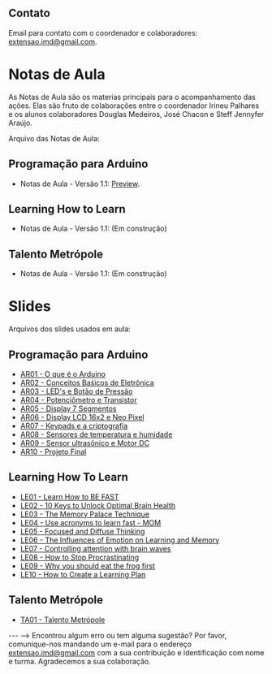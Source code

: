 
## Contato
Email para contato com o coordenador e colaboradores: [extensao.imd@gmail.com](mailto:extensao.imd@gmail.com).

# Notas de Aula
As Notas de Aula são os materias principais para o acompanhamento das ações. Elas são fruto de colaborações entre o coordenador Irineu Palhares e os alunos colaboradores Douglas Medeiros, José Chacon e Steff Jennyfer Araújo.

Arquivo das Notas de Aula:

## Programação para Arduino
- Notas de Aula - Versão 1.1: [Preview](materiais/Notas_Arduino.pdf).

## Learning How to Learn
- Notas de Aula - Versão 1.1: (Em construção)

## Talento Metrópole
- Notas de Aula - Versão 1.1: (Em construção)


# Slides
Arquivos dos slides usados em aula:

## Programação para Arduino
- [AR01 - O que é o Arduino](materiais/Arduino1.pdf)
- [AR02 - Conceitos Baśicos de Eletrônica](materiais/Arduino2.pdf)
- [AR03 - LED's e Botão de Pressão](materiais/Arduino3.pdf)
- [AR04 - Potenciômetro e Transistor](materiais/Arduino4.pdf)
- [AR05 - Display 7 Segmentos](materiais/Arduino5.pdf)
- [AR06 - Display LCD 16x2 e Neo Pixel](materiais/Arduino6.pdf)
- [AR07 - Keypads e a criptografia](materiais/Arduino7.pdf)
- [AR08 - Sensores de temperatura e humidade](materiais/Arduino8.pdf)
- [AR09 - Sensor ultrasônico e Motor DC](materiais/Arduino9.pdf)
- [AR10 - Projeto Final](materiais/Arduino10.pdf)

## Learning How To Learn
- [LE01 - Learn How to BE FAST](materiais/Learning1.pdf)
- [LE02 - 10 Keys to Unlock Optimal Brain Health](materiais/Learning2.pdf)
- [LE03 - The Memory Palace Technique](materiais/Learning3.pdf)
- [LE04 - Use acronyms to learn fast - MOM](materiais/Learning4.pdf)
- [LE05 - Focused and Diffuse Thinking](materiais/Learning5.pdf)
- [LE06 - The Influences of Emotion on Learning and Memory](materiais/Learning6.pdf)
- [LE07 - Controlling attention with brain waves](materiais/Learning7.pdf)
- [LE08 - How to Stop Procrastinating](materiais/Learning8.pdf)
- [LE09 - Why you should eat the frog first](materiais/Learning9.pdf)
- [LE10 - How to Create a Learning Plan](materiais/Learning10.pdf)

## Talento Metrópole
- [TA01 - Talento Metrópole](materiais/Talento1.pdf)


--- -->
Encontrou algum erro ou tem alguma sugestão? Por favor, comunique-nos mandando um e-mail para o endereço [extensao.imd@gmail.com](mailto:extensao.imd@gmail.com) com a sua contribuição e identificação com nome e turma. Agradecemos a sua colaboração.
